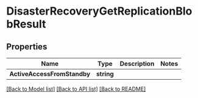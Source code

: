 # DisasterRecoveryGetReplicationBlobResult

## Properties

Name | Type | Description | Notes
------------ | ------------- | ------------- | -------------
**ActiveAccessFromStandby** | **string** |  | 

[[Back to Model list]](../README.md#documentation-for-models) [[Back to API list]](../README.md#documentation-for-api-endpoints) [[Back to README]](../README.md)


